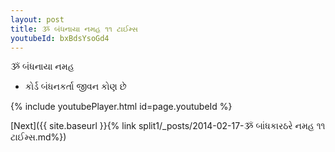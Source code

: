 ```yaml
---
layout: post
title: ૐ બંધનાયા નમહ ૧૧ ટાઈમ્સ
youtubeId: bxBdsYsoGd4
---
```

 
 
 ૐ બંધનાયા નમહ  
 
 -  કોર્ડ બંધનકર્તા જીવન કોણ છે 
 
  
 
  
 
 
 
 
 
 


{% include youtubePlayer.html id=page.youtubeId %}
 
[Next]({{ site.baseurl }}{% link  split1/_posts/2014-02-17-ૐ બાંધકારઠરે નમહ ૧૧ ટાઈમ્સ.md%})
 
